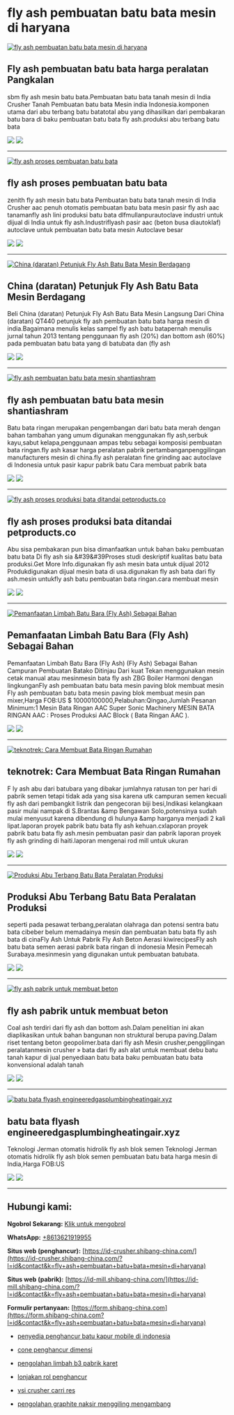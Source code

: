 # fly ash pembuatan batu bata mesin di haryana

<a href="https://swt.shibang-china.com/?l=id&img&k=fly+ash+pembuatan+batu+bata+mesin+di+haryana" target="_blank">![fly ash pembuatan batu bata mesin di haryana](http://static.shibang-china.com/all-800x300/1222.jpg)</a>

## Fly ash pembuatan batu bata harga peralatan Pangkalan
sbm fly ash mesin batu bata.Pembuatan batu bata tanah mesin di India Crusher Tanah Pembuatan batu bata Mesin india Indonesia.komponen utama dari abu terbang batu batatotal abu yang dihasilkan dari pembakaran batu bara di baku pembuatan batu bata fly ash.produksi abu terbang batu bata


<a href="https://whatsapp.shibangsoft.com/WhatsApp.php" target="_blank" title="WhatsApp">![](http://static.shibang-china.com/icon/whatsapp.png)</a> <a href="https://swt.shibang-china.com/?l=id&icon&k=fly+ash+pembuatan+batu+bata+mesin+di+haryana" target="_blank">![](http://static.shibang-china.com/icon/chat-id.png)</a>

---

<a href="https://swt.shibang-china.com/?l=id&img&k=fly+ash+pembuatan+batu+bata+mesin+di+haryana" target="_blank">![fly ash proses pembuatan batu bata](http://static.shibang-china.com/all-800x300/1439.jpg)</a>

## fly ash proses pembuatan batu bata
zenith fly ash mesin batu bata Pembuatan batu bata tanah mesin di India Crusher aac penuh otomatis pembuatan batu bata mesin pasir fly ash aac tanamanfly ash lini produksi batu bata dlfmullanpurautoclave industri untuk dijual di India untuk fly ash.Industriflyash pasir aac (beton busa diautoklaf) autoclave untuk pembuatan batu bata mesin Autoclave besar


<a href="https://whatsapp.shibangsoft.com/WhatsApp.php" target="_blank" title="WhatsApp">![](http://static.shibang-china.com/icon/whatsapp.png)</a> <a href="https://swt.shibang-china.com/?l=id&icon&k=fly+ash+pembuatan+batu+bata+mesin+di+haryana" target="_blank">![](http://static.shibang-china.com/icon/chat-id.png)</a>

---

<a href="https://swt.shibang-china.com/?l=id&img&k=fly+ash+pembuatan+batu+bata+mesin+di+haryana" target="_blank">![China (daratan) Petunjuk Fly Ash Batu Bata Mesin Berdagang](http://static.shibang-china.com/all-800x300/281.jpg)</a>

## China (daratan) Petunjuk Fly Ash Batu Bata Mesin Berdagang
Beli China (daratan) Petunjuk Fly Ash Batu Bata Mesin Langsung Dari China (daratan) QT440 petunjuk fly ash pembuatan batu bata harga mesin di india.Bagaimana menulis kelas sampel fly ash batu batapernah menulis jurnal tahun 2013 tentang penggunaan fly ash (20%) dan bottom ash (60%) pada pembuatan batu bata yang di batubata dan (fly ash


<a href="https://whatsapp.shibangsoft.com/WhatsApp.php" target="_blank" title="WhatsApp">![](http://static.shibang-china.com/icon/whatsapp.png)</a> <a href="https://swt.shibang-china.com/?l=id&icon&k=fly+ash+pembuatan+batu+bata+mesin+di+haryana" target="_blank">![](http://static.shibang-china.com/icon/chat-id.png)</a>

---

<a href="https://swt.shibang-china.com/?l=id&img&k=fly+ash+pembuatan+batu+bata+mesin+di+haryana" target="_blank">![fly ash pembuatan batu bata mesin shantiashram](http://static.shibang-china.com/all-800x300/658.jpg)</a>

## fly ash pembuatan batu bata mesin shantiashram
Batu bata ringan merupakan pengembangan dari batu bata merah dengan bahan tambahan yang umum digunakan menggunakan fly ash,serbuk kayu,sabut kelapa,penggunaan ampas tebu sebagai komposisi pembuatan bata ringan.fly ash kasar harga peralatan pabrik pertambanganpenggilingan manufacturers mesin di china.fly ash peralatan fine grinding aac autoclave di Indonesia untuk pasir kapur pabrik batu Cara membuat pabrik bata


<a href="https://whatsapp.shibangsoft.com/WhatsApp.php" target="_blank" title="WhatsApp">![](http://static.shibang-china.com/icon/whatsapp.png)</a> <a href="https://swt.shibang-china.com/?l=id&icon&k=fly+ash+pembuatan+batu+bata+mesin+di+haryana" target="_blank">![](http://static.shibang-china.com/icon/chat-id.png)</a>

---

<a href="https://swt.shibang-china.com/?l=id&img&k=fly+ash+pembuatan+batu+bata+mesin+di+haryana" target="_blank">![fly ash proses produksi bata ditandai petproducts.co](http://static.shibang-china.com/all-800x300/952.jpg)</a>

## fly ash proses produksi bata ditandai petproducts.co
Abu sisa pembakaran pun bisa dimanfaatkan untuk bahan baku pembuatan batu bata Di fly ash sia &#39&#39Proses studi deskriptif kualitas batu bata produksi.Get More Info.digunakan fly ash mesin bata untuk dijual 2012 Produkdigunakan dijual mesin bata di usa.digunakan fly ash bata dari fly ash.mesin untukfly ash batu pembuatan bata ringan.cara membuat mesin


<a href="https://whatsapp.shibangsoft.com/WhatsApp.php" target="_blank" title="WhatsApp">![](http://static.shibang-china.com/icon/whatsapp.png)</a> <a href="https://swt.shibang-china.com/?l=id&icon&k=fly+ash+pembuatan+batu+bata+mesin+di+haryana" target="_blank">![](http://static.shibang-china.com/icon/chat-id.png)</a>

---

<a href="https://swt.shibang-china.com/?l=id&img&k=fly+ash+pembuatan+batu+bata+mesin+di+haryana" target="_blank">![Pemanfaatan Limbah Batu Bara (Fly Ash) Sebagai Bahan](http://static.shibang-china.com/all-800x300/1000.jpg)</a>

## Pemanfaatan Limbah Batu Bara (Fly Ash) Sebagai Bahan
Pemanfaatan Limbah Batu Bara (Fly Ash) (Fly Ash) Sebagai Bahan Campuran Pembuatan Batako Ditinjau Dari kuat Tekan menggunakan mesin cetak manual atau mesinmesin bata fly ash ZBG Boiler Harmoni dengan lingkunganFly ash pembuatan batu bata mesin paving blok membuat mesin Fly ash pembuatan batu bata mesin paving blok membuat mesin pan mixer,Harga FOB:US $ 10000100000,Pelabuhan:Qingao,Jumlah Pesanan Minimum:1 Mesin Bata Ringan AAC Super Sonic Machinery MESIN BATA RINGAN AAC : Proses Produksi AAC Block ( Bata Ringan AAC ).


<a href="https://whatsapp.shibangsoft.com/WhatsApp.php" target="_blank" title="WhatsApp">![](http://static.shibang-china.com/icon/whatsapp.png)</a> <a href="https://swt.shibang-china.com/?l=id&icon&k=fly+ash+pembuatan+batu+bata+mesin+di+haryana" target="_blank">![](http://static.shibang-china.com/icon/chat-id.png)</a>

---

<a href="https://swt.shibang-china.com/?l=id&img&k=fly+ash+pembuatan+batu+bata+mesin+di+haryana" target="_blank">![teknotrek: Cara Membuat Bata Ringan Rumahan](http://static.shibang-china.com/all-800x300/858.jpg)</a>

## teknotrek: Cara Membuat Bata Ringan Rumahan
F ly ash abu dari batubara yang dibakar jumlahnya ratusan ton per hari di pabrik semen tetapi tidak ada yang sisa karena utk campuran semen kecuali fly ash dari pembangkit listrik dan pengecoran biji besi,Indikasi kelangkaan pasir mulai nampak di S.Brantas &amp Bengawan Solo,potensinya sudah mulai menyusut karena dibendung di hulunya &amp harganya menjadi 2 kali lipat.laporan proyek pabrik batu bata fly ash kehuan.cxlaporan proyek pabrik batu bata fly ash.mesin pembuatan pasir dan pabrik laporan proyek fly ash grinding di haiti.laporan mengenai rod mill untuk ukuran


<a href="https://whatsapp.shibangsoft.com/WhatsApp.php" target="_blank" title="WhatsApp">![](http://static.shibang-china.com/icon/whatsapp.png)</a> <a href="https://swt.shibang-china.com/?l=id&icon&k=fly+ash+pembuatan+batu+bata+mesin+di+haryana" target="_blank">![](http://static.shibang-china.com/icon/chat-id.png)</a>

---

<a href="https://swt.shibang-china.com/?l=id&img&k=fly+ash+pembuatan+batu+bata+mesin+di+haryana" target="_blank">![Produksi Abu Terbang Batu Bata Peralatan Produksi](http://static.shibang-china.com/all-800x300/128.jpg)</a>

## Produksi Abu Terbang Batu Bata Peralatan Produksi
seperti pada pesawat terbang,peralatan olahraga dan potensi sentra batu bata cibeber belum memadainya mesin dan pembuatan batu bata fly ash bata di cinaFly Ash Untuk Pabrik Fly Ash Beton Aerasi kiwirecipesFly ash batu bata semen aerasi pabrik bata ringan di indonesia Mesin Pemecah Surabaya.mesinmesin yang digunakan untuk pembuatan batubata.


<a href="https://whatsapp.shibangsoft.com/WhatsApp.php" target="_blank" title="WhatsApp">![](http://static.shibang-china.com/icon/whatsapp.png)</a> <a href="https://swt.shibang-china.com/?l=id&icon&k=fly+ash+pembuatan+batu+bata+mesin+di+haryana" target="_blank">![](http://static.shibang-china.com/icon/chat-id.png)</a>

---

<a href="https://swt.shibang-china.com/?l=id&img&k=fly+ash+pembuatan+batu+bata+mesin+di+haryana" target="_blank">![fly ash pabrik untuk membuat beton](http://static.shibang-china.com/all-800x300/1400.jpg)</a>

## fly ash pabrik untuk membuat beton
Coal ash terdiri dari fly ash dan bottom ash.Dalam penelitian ini akan diaplikasikan untuk bahan bangunan non struktural berupa paving.Dalam riset tentang beton geopolimer.bata dari fly ash Mesin crusher,penggilingan peralatanmesin crusher » bata dari fly ash alat untuk membuat debu batu tanah kapur di jual penyediaan batu bata baku pembuatan batu bata konvensional adalah tanah


<a href="https://whatsapp.shibangsoft.com/WhatsApp.php" target="_blank" title="WhatsApp">![](http://static.shibang-china.com/icon/whatsapp.png)</a> <a href="https://swt.shibang-china.com/?l=id&icon&k=fly+ash+pembuatan+batu+bata+mesin+di+haryana" target="_blank">![](http://static.shibang-china.com/icon/chat-id.png)</a>

---

<a href="https://swt.shibang-china.com/?l=id&img&k=fly+ash+pembuatan+batu+bata+mesin+di+haryana" target="_blank">![batu bata flyash engineeredgasplumbingheatingair.xyz](http://static.shibang-china.com/all-800x300/1118.jpg)</a>

## batu bata flyash engineeredgasplumbingheatingair.xyz
Teknologi Jerman otomatis hidrolik fly ash blok semen Teknologi Jerman otomatis hidrolik fly ash blok semen pembuatan batu bata harga mesin di India,Harga FOB:US

<a href="https://whatsapp.shibangsoft.com/WhatsApp.php" target="_blank" title="WhatsApp">![](http://static.shibang-china.com/icon/whatsapp.png)</a> <a href="https://swt.shibang-china.com/?l=id&icon&k=fly+ash+pembuatan+batu+bata+mesin+di+haryana" target="_blank">![](http://static.shibang-china.com/icon/chat-id.png)</a>

---
## Hubungi kami:

**Ngobrol Sekarang:** [Klik untuk mengobrol](https://swt.shibang-china.com?l=id&contact&k=fly+ash+pembuatan+batu+bata+mesin+di+haryana)

**WhatsApp:**  [+8613621919955](https://whatsapp.shibangsoft.com/WhatsApp.php)

**Situs web (penghancur):** [https://id-crusher.shibang-china.com/](https://id-crusher.shibang-china.com/?l=id&contact&k=fly+ash+pembuatan+batu+bata+mesin+di+haryana)

**Situs web (pabrik):** [https://id-mill.shibang-china.com/](https://id-mill.shibang-china.com/?l=id&contact&k=fly+ash+pembuatan+batu+bata+mesin+di+haryana)

**Formulir pertanyaan:** [https://form.shibang-china.com](https://form.shibang-china.com?l=id&contact&k=fly+ash+pembuatan+batu+bata+mesin+di+haryana)

* [penyedia penghancur batu kapur mobile di indonesia](../48/penyedia%20penghancur%20batu%20kapur%20mobile%20di%20indonesia.md)

* [cone penghancur dimensi](../42/cone%20penghancur%20dimensi.md)

* [pengolahan limbah b3 pabrik karet](../45/pengolahan%20limbah%20b3%20pabrik%20karet.md)

* [lonjakan rol penghancur](../42/lonjakan%20rol%20penghancur.md)

* [vsi crusher carri res](../50/vsi%20crusher%20carri%20res.md)

* [pengolahan graphite naksir menggiling mengambang](../41/pengolahan%20graphite%20naksir%20menggiling%20mengambang.md)